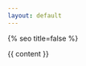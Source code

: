 ```yaml
---
layout: default
---
```

{% seo title=false %}
<div class="slideshow-container">
	{{ content }}
</div>